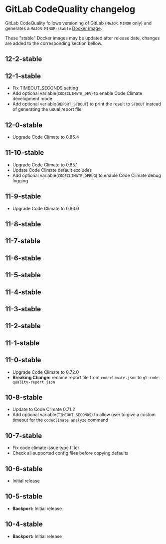 # GitLab CodeQuality changelog

GitLab CodeQuality follows versioning of GitLab (`MAJOR.MINOR` only) and generates a `MAJOR-MINOR-stable` [Docker image](https://gitlab.com/gitlab-org/security-products/codequality/container_registry).

These "stable" Docker images may be updated after release date, changes are added to the corresponding section bellow.

## 12-2-stable

## 12-1-stable
- Fix TIMEOUT_SECONDS setting
- Add optional variable(`CODECLIMATE_DEV`) to enable Code Climate development mode
- Add optional variable(`REPORT_STDOUT`) to print the result to `STDOUT` instead of generating the usual report file

## 12-0-stable
- Upgrade Code Climate to 0.85.4

## 11-10-stable
- Upgrade Code Climate to 0.85.1
- Update Code Climate default excludes
- Add optional variable(`CODECLIMATE_DEBUG`) to enable Code Climate debug logging

## 11-9-stable
- Upgrade Code Climate to 0.83.0

## 11-8-stable

## 11-7-stable

## 11-6-stable

## 11-5-stable

## 11-4-stable

## 11-3-stable

## 11-2-stable

## 11-1-stable

## 11-0-stable
- Upgrade Code Climate to 0.72.0
- **Breaking Change:** rename report file from `codeclimate.json` to `gl-code-quality-report.json`

## 10-8-stable
- Update to Code Climate 0.71.2
- Add optional variable(`TIMEOUT_SECONDS`) to allow user to give a custom timeout for the `codeclimate analyze` command

## 10-7-stable
- Fix code climate issue type filter
- Check all supported config files before copying defaults

## 10-6-stable
- Initial release

## 10-5-stable
- **Backport:** Initial release

## 10-4-stable
- **Backport:** Initial release

